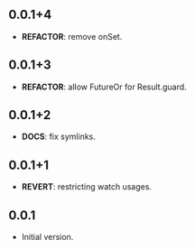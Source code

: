 ## 0.0.1+4

 - **REFACTOR**: remove onSet.

## 0.0.1+3

 - **REFACTOR**: allow FutureOr<T> for Result.guard.

## 0.0.1+2

- **DOCS**: fix symlinks.

## 0.0.1+1

 - **REVERT**: restricting watch usages.

## 0.0.1

- Initial version.
